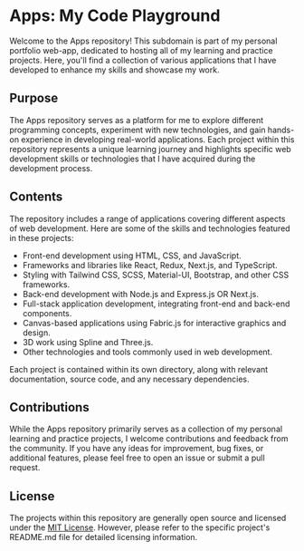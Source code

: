 # Apps: My Code Playground

Welcome to the Apps repository! This subdomain is part of my personal portfolio web-app, dedicated to hosting all of my learning and practice projects. Here, you'll find a collection of various applications that I have developed to enhance my skills and showcase my work.

## Purpose

The Apps repository serves as a platform for me to explore different programming concepts, experiment with new technologies, and gain hands-on experience in developing real-world applications. Each project within this repository represents a unique learning journey and highlights specific web development skills or technologies that I have acquired during the development process.

## Contents

The repository includes a range of applications covering different aspects of web development. Here are some of the skills and technologies featured in these projects:

- Front-end development using HTML, CSS, and JavaScript.
- Frameworks and libraries like React, Redux, Next.js, and TypeScript.
- Styling with Tailwind CSS, SCSS, Material-UI, Bootstrap, and other CSS frameworks.
- Back-end development with Node.js and Express.js OR Next.js.
- Full-stack application development, integrating front-end and back-end components.
- Canvas-based applications using Fabric.js for interactive graphics and design.
- 3D work using Spline and Three.js.
- Other technologies and tools commonly used in web development.

Each project is contained within its own directory, along with relevant documentation, source code, and any necessary dependencies.

## Contributions

While the Apps repository primarily serves as a collection of my personal learning and practice projects, I welcome contributions and feedback from the community. If you have any ideas for improvement, bug fixes, or additional features, please feel free to open an issue or submit a pull request.

## License

The projects within this repository are generally open source and licensed under the [MIT License](LICENSE). However, please refer to the specific project's README.md file for detailed licensing information.
